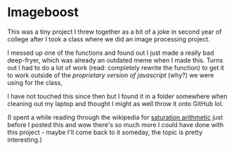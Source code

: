 # Imageboost

This was a tiny project I threw together as a bit of a joke in second year of college after I took a class where we did an image processing project.

I messed up one of the functions and found out I just made a really bad deep-fryer, which was already an outdated meme when I made this. Turns out I had to do a lot of work (read: completely rewrite the function) to get it to work outside of the _proprietary version of javascript_ (why?) we were using for the class,

I have not touched this since then but I found it in a folder somewhere when cleaning out my laptop and thought I might as well throw it onto GitHub lol.

(I spent a while reading through the wikipedia for [saturation arithmetic](https://en.wikipedia.org/wiki/Saturation_arithmetic#:~:text=Saturation%20arithmetic%20is%20a%20version,a%20minimum%20and%20maximum%20value.) just before I posted this and wow there's so much more I could have done with this project - maybe I'll come back to it someday, the topic is pretty interesting.)
